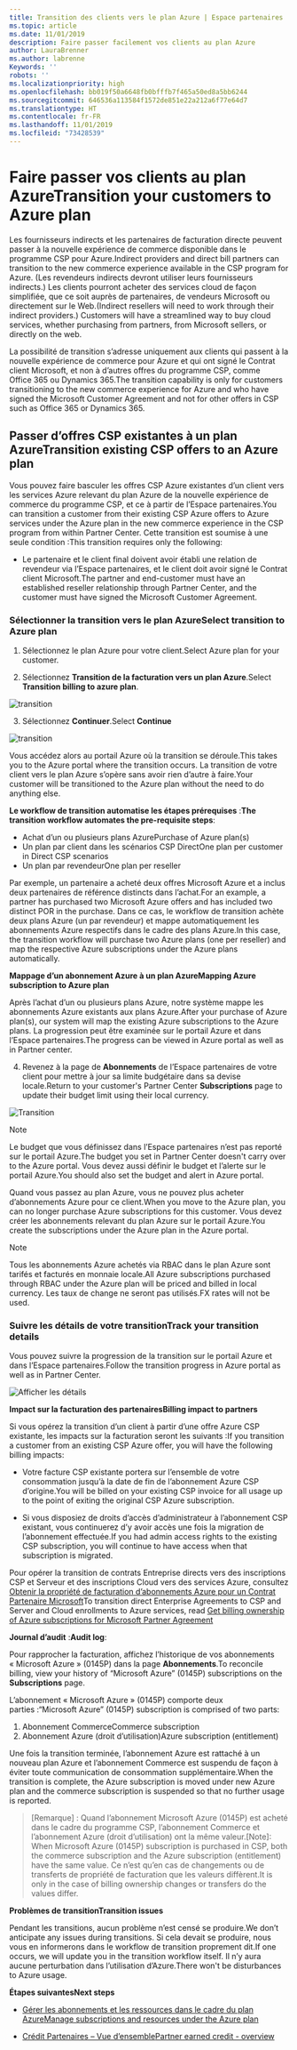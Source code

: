 ```yaml
---
title: Transition des clients vers le plan Azure | Espace partenaires
ms.topic: article
ms.date: 11/01/2019
description: Faire passer facilement vos clients au plan Azure
author: LauraBrenner
ms.author: labrenne
Keywords: ''
robots: ''
ms.localizationpriority: high
ms.openlocfilehash: bb019f50a6648fb0bfffb7f465a50ed8a5bb6244
ms.sourcegitcommit: 646536a113584f1572de851e22a212a6f77e64d7
ms.translationtype: HT
ms.contentlocale: fr-FR
ms.lasthandoff: 11/01/2019
ms.locfileid: "73428539"
---
```

# <a name="transition-your-customers-to-azure-plan"></a><span data-ttu-id="b2143-103">Faire passer vos clients au plan Azure</span><span class="sxs-lookup"><span data-stu-id="b2143-103">Transition your customers to Azure plan</span></span>

<span data-ttu-id="b2143-104">Les fournisseurs indirects et les partenaires de facturation directe peuvent passer à la nouvelle expérience de commerce disponible dans le programme CSP pour Azure.</span><span class="sxs-lookup"><span data-stu-id="b2143-104">Indirect providers and direct bill partners can transition to the new commerce experience available in the CSP program for Azure.</span></span> <span data-ttu-id="b2143-105">(Les revendeurs indirects devront utiliser leurs fournisseurs indirects.) Les clients pourront acheter des services cloud de façon simplifiée, que ce soit auprès de partenaires, de vendeurs Microsoft ou directement sur le Web.</span><span class="sxs-lookup"><span data-stu-id="b2143-105">(Indirect resellers will need to work through their indirect providers.) Customers will have a streamlined way to buy cloud services, whether purchasing from partners, from Microsoft sellers, or directly on the web.</span></span>

<span data-ttu-id="b2143-106">La possibilité de transition s’adresse uniquement aux clients qui passent à la nouvelle expérience de commerce pour Azure et qui ont signé le Contrat client Microsoft, et non à d’autres offres du programme CSP, comme Office 365 ou Dynamics 365.</span><span class="sxs-lookup"><span data-stu-id="b2143-106">The transition capability is only for customers transitioning to the new commerce experience for Azure and who have signed the Microsoft Customer Agreement and not for other offers in CSP such as Office 365 or Dynamics 365.</span></span>

## <a name="transition-existing-csp-offers-to-an-azure-plan"></a><span data-ttu-id="b2143-107">Passer d’offres CSP existantes à un plan Azure</span><span class="sxs-lookup"><span data-stu-id="b2143-107">Transition existing CSP offers to an Azure plan</span></span>

<span data-ttu-id="b2143-108">Vous pouvez faire basculer les offres CSP Azure existantes d’un client vers les services Azure relevant du plan Azure de la nouvelle expérience de commerce du programme CSP, et ce à partir de l’Espace partenaires.</span><span class="sxs-lookup"><span data-stu-id="b2143-108">You can transition a customer from their existing CSP Azure offers to Azure services under the Azure plan in the new commerce experience in the CSP program from within Partner Center.</span></span> <span data-ttu-id="b2143-109">Cette transition est soumise à une seule condition :</span><span class="sxs-lookup"><span data-stu-id="b2143-109">This transition requires only the following:</span></span>

- <span data-ttu-id="b2143-110">Le partenaire et le client final doivent avoir établi une relation de revendeur via l’Espace partenaires, et le client doit avoir signé le Contrat client Microsoft.</span><span class="sxs-lookup"><span data-stu-id="b2143-110">The partner and end-customer must have an established reseller relationship through Partner Center, and the customer must have signed the Microsoft Customer Agreement.</span></span>

### <a name="select-transition-to-azure-plan"></a><span data-ttu-id="b2143-111">Sélectionner la transition vers le plan Azure</span><span class="sxs-lookup"><span data-stu-id="b2143-111">Select transition to Azure plan</span></span>

1. <span data-ttu-id="b2143-112">Sélectionnez le plan Azure pour votre client.</span><span class="sxs-lookup"><span data-stu-id="b2143-112">Select Azure plan for your customer.</span></span>

2. <span data-ttu-id="b2143-113">Sélectionnez **Transition de la facturation vers un plan Azure**.</span><span class="sxs-lookup"><span data-stu-id="b2143-113">Select **Transition billing to azure plan**.</span></span>

![transition](images/azure/transition1.png)

3. <span data-ttu-id="b2143-115">Sélectionnez **Continuer**.</span><span class="sxs-lookup"><span data-stu-id="b2143-115">Select **Continue**</span></span>

![transition](images/azure/transition2.png)

<span data-ttu-id="b2143-117">Vous accédez alors au portail Azure où la transition se déroule.</span><span class="sxs-lookup"><span data-stu-id="b2143-117">This takes you to the Azure portal where the transition occurs.</span></span> <span data-ttu-id="b2143-118">La transition de votre client vers le plan Azure s’opère sans avoir rien d’autre à faire.</span><span class="sxs-lookup"><span data-stu-id="b2143-118">Your customer will be transitioned to the Azure plan without the need to do anything else.</span></span> 

<span data-ttu-id="b2143-119">**Le workflow de transition automatise les étapes prérequises** :</span><span class="sxs-lookup"><span data-stu-id="b2143-119">**The transition workflow automates the pre-requisite steps**:</span></span> 

- <span data-ttu-id="b2143-120">Achat d’un ou plusieurs plans Azure</span><span class="sxs-lookup"><span data-stu-id="b2143-120">Purchase of Azure plan(s)</span></span> 
- <span data-ttu-id="b2143-121">Un plan par client dans les scénarios CSP Direct</span><span class="sxs-lookup"><span data-stu-id="b2143-121">One plan per customer in Direct CSP scenarios</span></span>  
- <span data-ttu-id="b2143-122">Un plan par revendeur</span><span class="sxs-lookup"><span data-stu-id="b2143-122">One plan per reseller</span></span>  

<span data-ttu-id="b2143-123">Par exemple, un partenaire a acheté deux offres Microsoft Azure et a inclus deux partenaires de référence distincts dans l’achat.</span><span class="sxs-lookup"><span data-stu-id="b2143-123">For an example, a partner has purchased two Microsoft Azure offers and has included two distinct POR in the purchase.</span></span> <span data-ttu-id="b2143-124">Dans ce cas, le workflow de transition achète deux plans Azure (un par revendeur) et mappe automatiquement les abonnements Azure respectifs dans le cadre des plans Azure.</span><span class="sxs-lookup"><span data-stu-id="b2143-124">In this case, the transition workflow will purchase two Azure plans (one per reseller) and map the respective Azure subscriptions under the Azure plans automatically.</span></span>  

<span data-ttu-id="b2143-125">**Mappage d’un abonnement Azure à un plan Azure**</span><span class="sxs-lookup"><span data-stu-id="b2143-125">**Mapping Azure subscription to Azure plan**</span></span>

<span data-ttu-id="b2143-126">Après l’achat d’un ou plusieurs plans Azure, notre système mappe les abonnements Azure existants aux plans Azure.</span><span class="sxs-lookup"><span data-stu-id="b2143-126">After your purchase of Azure plan(s), our system will map the existing Azure subscriptions to the Azure plans.</span></span> <span data-ttu-id="b2143-127">La progression peut être examinée sur le portail Azure et dans l’Espace partenaires.</span><span class="sxs-lookup"><span data-stu-id="b2143-127">The progress can be viewed in Azure portal as well as in Partner center.</span></span> 

4. <span data-ttu-id="b2143-128">Revenez à la page de **Abonnements** de l’Espace partenaires de votre client pour mettre à jour sa limite budgétaire dans sa devise locale.</span><span class="sxs-lookup"><span data-stu-id="b2143-128">Return to your customer's Partner Center **Subscriptions** page to update their budget limit using their local currency.</span></span> 

![Transition](images/azure/transition3.png)

>[!NOTE]
><span data-ttu-id="b2143-130">Le budget que vous définissez dans l’Espace partenaires n’est pas reporté sur le portail Azure.</span><span class="sxs-lookup"><span data-stu-id="b2143-130">The budget you set in Partner Center doesn't carry over to the Azure portal.</span></span> <span data-ttu-id="b2143-131">Vous devez aussi définir le budget et l’alerte sur le portail Azure.</span><span class="sxs-lookup"><span data-stu-id="b2143-131">You should also set the budget and alert in Azure portal.</span></span>

<span data-ttu-id="b2143-132">Quand vous passez au plan Azure, vous ne pouvez plus acheter d’abonnements Azure pour ce client.</span><span class="sxs-lookup"><span data-stu-id="b2143-132">When you move to the Azure plan, you can no longer purchase Azure subscriptions for this customer.</span></span> <span data-ttu-id="b2143-133">Vous devez créer les abonnements relevant du plan Azure sur le portail Azure.</span><span class="sxs-lookup"><span data-stu-id="b2143-133">You create the subscriptions under the Azure plan in the Azure portal.</span></span>

>[!NOTE]
> <span data-ttu-id="b2143-134">Tous les abonnements Azure achetés via RBAC dans le plan Azure sont tarifés et facturés en monnaie locale.</span><span class="sxs-lookup"><span data-stu-id="b2143-134">All Azure subscriptions purchased through RBAC under the Azure plan will be priced and billed in local currency.</span></span> <span data-ttu-id="b2143-135">Les taux de change ne seront pas utilisés.</span><span class="sxs-lookup"><span data-stu-id="b2143-135">FX rates will not be used.</span></span>

### <a name="track-your-transition-details"></a><span data-ttu-id="b2143-136">Suivre les détails de votre transition</span><span class="sxs-lookup"><span data-stu-id="b2143-136">Track your transition details</span></span>

<span data-ttu-id="b2143-137">Vous pouvez suivre la progression de la transition sur le portail Azure et dans l’Espace partenaires.</span><span class="sxs-lookup"><span data-stu-id="b2143-137">Follow the transition progress in Azure portal as well as in Partner Center.</span></span>

![Afficher les détails](images/azure/details1.png)

<span data-ttu-id="b2143-139">**Impact sur la facturation des partenaires**</span><span class="sxs-lookup"><span data-stu-id="b2143-139">**Billing impact to partners**</span></span>

<span data-ttu-id="b2143-140">Si vous opérez la transition d’un client à partir d’une offre Azure CSP existante, les impacts sur la facturation seront les suivants :</span><span class="sxs-lookup"><span data-stu-id="b2143-140">If you transition a customer from an existing CSP Azure offer, you will have the following billing impacts:</span></span>

- <span data-ttu-id="b2143-141">Votre facture CSP existante portera sur l’ensemble de votre consommation jusqu’à la date de fin de l’abonnement Azure CSP d’origine.</span><span class="sxs-lookup"><span data-stu-id="b2143-141">You will be billed on your existing CSP invoice for all usage up to the point of exiting the original CSP Azure subscription.</span></span>

- <span data-ttu-id="b2143-142">Si vous disposiez de droits d’accès d’administrateur à l’abonnement CSP existant, vous continuerez d’y avoir accès une fois la migration de l’abonnement effectuée.</span><span class="sxs-lookup"><span data-stu-id="b2143-142">If you had admin access rights to the existing CSP subscription, you will continue to have access when that subscription is migrated.</span></span>

<span data-ttu-id="b2143-143">Pour opérer la transition de contrats Entreprise directs vers des inscriptions CSP et Serveur et des inscriptions Cloud vers des services Azure, consultez [Obtenir la propriété de facturation d’abonnements Azure pour un Contrat Partenaire Microsoft](https://docs.microsoft.com/azure/billing/mpa-request-ownership)</span><span class="sxs-lookup"><span data-stu-id="b2143-143">To transition direct Enterprise Agreements to CSP and Server and Cloud enrollments to Azure services, read [Get billing ownership of Azure subscriptions for Microsoft Partner Agreement](https://docs.microsoft.com/azure/billing/mpa-request-ownership)</span></span>

<span data-ttu-id="b2143-144">**Journal d’audit** :</span><span class="sxs-lookup"><span data-stu-id="b2143-144">**Audit log**:</span></span>

<span data-ttu-id="b2143-145">Pour rapprocher la facturation, affichez l’historique de vos abonnements « Microsoft Azure » (0145P) dans la page **Abonnements**.</span><span class="sxs-lookup"><span data-stu-id="b2143-145">To reconcile billing, view your history of “Microsoft Azure” (0145P) subscriptions on the **Subscriptions** page.</span></span> 

<span data-ttu-id="b2143-146">L’abonnement « Microsoft Azure » (0145P) comporte deux parties :</span><span class="sxs-lookup"><span data-stu-id="b2143-146">“Microsoft Azure” (0145P) subscription is comprised of two parts:</span></span>
1. <span data-ttu-id="b2143-147">Abonnement Commerce</span><span class="sxs-lookup"><span data-stu-id="b2143-147">Commerce subscription</span></span> 
2. <span data-ttu-id="b2143-148">Abonnement Azure (droit d’utilisation)</span><span class="sxs-lookup"><span data-stu-id="b2143-148">Azure subscription (entitlement)</span></span>

<span data-ttu-id="b2143-149">Une fois la transition terminée, l’abonnement Azure est rattaché à un nouveau plan Azure et l’abonnement Commerce est suspendu de façon à éviter toute communication de consommation supplémentaire.</span><span class="sxs-lookup"><span data-stu-id="b2143-149">When the transition is complete, the Azure subscription is moved under new Azure plan and the commerce subscription is suspended so that no further usage is reported.</span></span>  

><span data-ttu-id="b2143-150">[Remarque] : Quand l’abonnement Microsoft Azure (0145P) est acheté dans le cadre du programme CSP, l’abonnement Commerce et l’abonnement Azure (droit d’utilisation) ont la même valeur.</span><span class="sxs-lookup"><span data-stu-id="b2143-150">[Note]: When Microsoft Azure (0145P) subscription is purchased in CSP, both the commerce subscription and the Azure subscription (entitlement) have the same value.</span></span> <span data-ttu-id="b2143-151">Ce n’est qu’en cas de changements ou de transferts de propriété de facturation que les valeurs diffèrent.</span><span class="sxs-lookup"><span data-stu-id="b2143-151">It is only in the case of billing ownership changes or transfers do the values differ.</span></span> 

<span data-ttu-id="b2143-152">**Problèmes de transition**</span><span class="sxs-lookup"><span data-stu-id="b2143-152">**Transition issues**</span></span>

<span data-ttu-id="b2143-153">Pendant les transitions, aucun problème n’est censé se produire.</span><span class="sxs-lookup"><span data-stu-id="b2143-153">We don’t anticipate any issues during transitions.</span></span> <span data-ttu-id="b2143-154">Si cela devait se produire, nous vous en informerons dans le workflow de transition proprement dit.</span><span class="sxs-lookup"><span data-stu-id="b2143-154">If one occurs, we will update you in the transition workflow itself.</span></span> <span data-ttu-id="b2143-155">Il n’y aura aucune perturbation dans l’utilisation d’Azure.</span><span class="sxs-lookup"><span data-stu-id="b2143-155">There won't be disturbances to Azure usage.</span></span>  

<span data-ttu-id="b2143-156">**Étapes suivantes**</span><span class="sxs-lookup"><span data-stu-id="b2143-156">**Next steps**</span></span>

- [<span data-ttu-id="b2143-157">Gérer les abonnements et les ressources dans le cadre du plan Azure</span><span class="sxs-lookup"><span data-stu-id="b2143-157">Manage subscriptions and resources under the Azure plan</span></span>](azure-plan-manage.md)

- [<span data-ttu-id="b2143-158">Crédit Partenaires – Vue d’ensemble</span><span class="sxs-lookup"><span data-stu-id="b2143-158">Partner earned credit - overview</span></span>](partner-earned-credit.md)



